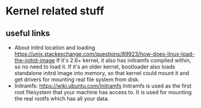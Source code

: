# Kernel related stuff

## useful links
  - About initrd location and loading https://unix.stackexchange.com/questions/89923/how-does-linux-load-the-initrd-image
    If it's 2.6+ kernel, it also has initramfs compiled within, so no need to load it. If it's an older kernel, bootloader also loads standalone initrd image into memory, so that kernel could mount it and get drivers for mounting real file system from disk.
  - Initramfs: https://wiki.ubuntu.com/Initramfs
    Initramfs is used as the first root filesystem that your machine has access to. It is used for mounting the real rootfs which has all your data.

